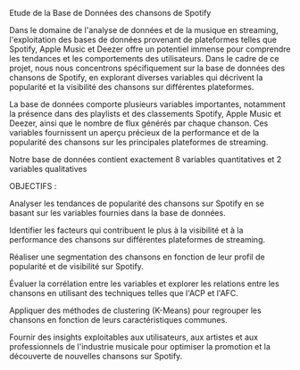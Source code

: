 Etude de la Base de Données des chansons de Spotify

Dans le domaine de l'analyse de données et de la musique en streaming, l'exploitation des bases de données provenant de plateformes telles que Spotify, Apple Music et Deezer offre un potentiel immense pour comprendre les tendances et les comportements des utilisateurs. Dans le cadre de ce projet, nous nous concentrons spécifiquement sur la base de données des chansons de Spotify, en explorant diverses variables qui décrivent la popularité et la visibilité des chansons sur différentes plateformes.

La base de données comporte plusieurs variables importantes, notamment la présence dans des playlists et des classements Spotify, Apple Music et Deezer, ainsi que le nombre de flux générés par chaque chanson. Ces variables fournissent un aperçu précieux de la performance et de la popularité des chansons sur les principales plateformes de streaming.

Notre base de données contient exactement 8 variables quantitatives et 2 variables qualitatives 

OBJECTIFS : 

Analyser les tendances de popularité des chansons sur Spotify en se basant sur les variables fournies dans la base de données.

Identifier les facteurs qui contribuent le plus à la visibilité et à la performance des chansons sur différentes plateformes de streaming.

Réaliser une segmentation des chansons en fonction de leur profil de popularité et de visibilité sur Spotify.

Évaluer la corrélation entre les variables et explorer les relations entre les chansons en utilisant des techniques telles que l'ACP et l'AFC.

Appliquer des méthodes de clustering (K-Means) pour regrouper les chansons en fonction de leurs caractéristiques communes.

Fournir des insights exploitables aux utilisateurs, aux artistes et aux professionnels de l'industrie musicale pour optimiser la promotion et la découverte de nouvelles chansons sur Spotify.
